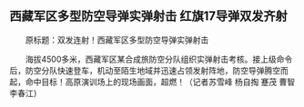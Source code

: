 ## 西藏军区多型防空导弹实弹射击 红旗17导弹双发齐射
　　原标题：双发连射！西藏军区多型防空导弹实弹射击

　　海拔4500多米，西藏军区某合成旅防空分队组织实弹射击考核。接上级命令后，防空分队快速登车，机动至陌生地域并迅速占领发射阵地，防空导弹腾空而起，命中目标！高原演训场上的现场画面，超燃！（记者苏雪峰 杨自掏 蹇茂 曹智 李春江）

